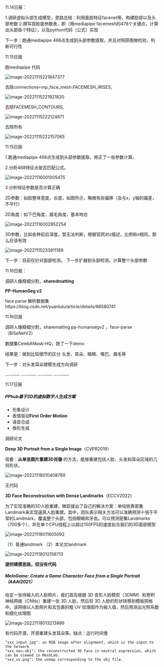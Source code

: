 11.14日报：

1.调研虚拟头部生成模型，思路总结：利用面部特征facenet等，构建脸部以及头部参数
2.撰写捏脸面参数表，即（用mediapipe facemesh的478个关键点，计算出头部各个特征），以及python代码（公式）实现

下一步：跑通mediapipe 468点生成到头部参数提取，并且对照原图做检验，判断可行性

11.15日报

跑mediapipe 代码

![image-20221115221847377](实习日报.assets/image-20221115221847377.png)



去除connections=mp_face_mesh.FACEMESH_IRISES,

![image-20221115221921820](实习日报.assets/image-20221115221921820.png)



去除FACEMESH_CONTOURS,

![image-20221115222124871](实习日报.assets/image-20221115222124871.png)

去除所有

![image-20221115222157065](实习日报.assets/image-20221115222157065.png)





 

11.15日报

1.跑通mediapipe 468点生成到头部参数提取，修正了一些参数计算。

2.分析468特征点是否匹配公式。

![image-20221116001005475](实习日报.assets/image-20221116001005475.png)

3.分析特征参数是否计算正确

2D参数：如脸整体宽度，长度，如图所示，略微有些偏移（及与x，y轴的偏差，不平行）

2D角度：如下巴角度，眉毛角度，基本吻合

![image-20221116002852254](实习日报.assets/image-20221116002852254.png)

3D参数，比如各种前后深度，暂无法判断，根据官网对z描述，比例和x相同，那么应该有效

![image-20221115233911189](实习日报.assets/image-20221115233911189.png)

下一步：目前仅针对面部检测， 下一步扩展到头部检测，计算整个头部参数

11.16日报：

调研人像精细分割，**sharedmatting**

**PP-HumanSeg v2**

face parse 解析数据集https://blog.csdn.net/yuanlulu/article/details/88580741



11.16日报

调研人像精细分割，sharematting pp-humansegv2 ，face-parse（BiSeNetV2）

数据集CelebAMask-HQ，跑了一下demo

 结果是：做到比较细节的区分 头发、耳朵、眼睛、嘴巴、眉毛等

下一步：对头发耳朵建模生成方向调研

<img src="实习日报.assets/image-20221116232411306.png" alt="image-20221116232411306" style="zoom:25%;" />

<img src="实习日报.assets/image-20221116232430743.png" alt="image-20221116232430743" style="zoom:25%;" />

<img src="实习日报.assets/image-20221116232812727.png" alt="image-20221116232812727" style="zoom:25%;" />

<img src="实习日报.assets/image-20221116232825395.png" alt="image-20221116232825395" style="zoom:25%;" />

11.17日报

##### PPhub基于2D的虚拟数字人生成方案

- 形象设计 
- 表情驱动**First Order Motion**
- 语音合成
- 唇形生成

调研论文

**Deep 3D Portrait from a Single Image**（CVPR2019）

简要：**从单张图片重建3D肖像** 的方法，能够重建包括人脸、头发和耳朵区域的几何形状。

![image-20221118010408789](实习日报.assets/image-20221118010408789.png)



无代码

**3D Face Reconstruction with Dense Landmarks**（ECCV2022）

为了实现准确的3D人脸重建，微软提出了自己的解决方案：单纯依靠密集Landmark来实现逼真人脸重建。其中，团队表示相关方法可以准确预测十倍于平常的Landmark，覆盖整个头部，包括眼睛和牙齿。可以预测密集Landmarks（700多个），并在单个CPU线程上以超过150FPS的速度拟合我们的3D面部模型

![image-20221118011605092](实习日报.assets/image-20221118011605092.png)

（1）普通landmark （2）本论文landmark

![image-20221118012158713](实习日报.assets/image-20221118012158713.png)

**提供建模思路，但没有代码**

##### MeInGame: Create a Game Character Face from a Single Portrait（AAAI2021）

给定一张待输入的人脸照片，我们首先根据 3D 变形人脸模型（3DMM）和卷积神经网络（CNNs）重建一张 3D 人脸，然后将 3D 人脸的形状转移到模板网格中。该网络以人脸照片和去包裹的粗 UV 纹理图作为输入值，然后预测出光照系数和细化纹理图

![image-20221118013213886](实习日报.assets/image-20221118013213886.png)

有代码开源，开源重建头发耳朵等。缺点：运行时间慢

```
"xxx_input.jpg": an RGB image after alignment, which is the input to the network
"xxx_neu.obj": the reconstructed 3D face in neutral expression, which can be viewed in MeshLab.
"xxx_uv.png": the uvmap corresponding to the obj file.
```


